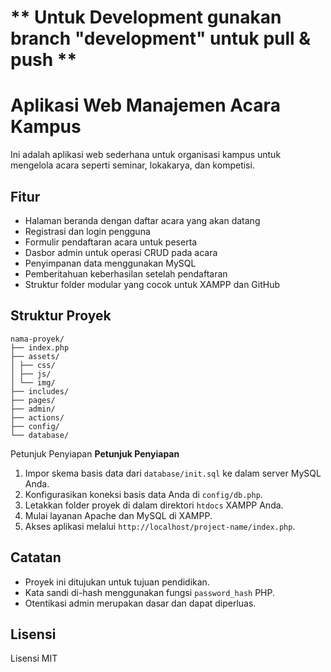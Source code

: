 # ** Untuk Development gunakan branch "development" untuk pull & push **

# Aplikasi Web Manajemen Acara Kampus

Ini adalah aplikasi web sederhana untuk organisasi kampus untuk mengelola acara seperti seminar, lokakarya, dan kompetisi.

## Fitur

- Halaman beranda dengan daftar acara yang akan datang
- Registrasi dan login pengguna
- Formulir pendaftaran acara untuk peserta
- Dasbor admin untuk operasi CRUD pada acara
- Penyimpanan data menggunakan MySQL
- Pemberitahuan keberhasilan setelah pendaftaran
- Struktur folder modular yang cocok untuk XAMPP dan GitHub

## Struktur Proyek

```
nama-proyek/
├── index.php
├── assets/
│ ├── css/
│ ├── js/
│ └── img/
├── includes/
├── pages/
├── admin/
├── actions/
├── config/
└── database/
```

Petunjuk Penyiapan **Petunjuk Penyiapan**

1. Impor skema basis data dari `database/init.sql` ke dalam server MySQL Anda.
2. Konfigurasikan koneksi basis data Anda di `config/db.php`.
3. Letakkan folder proyek di dalam direktori `htdocs` XAMPP Anda.
4. Mulai layanan Apache dan MySQL di XAMPP.
5. Akses aplikasi melalui `http://localhost/project-name/index.php`.

## Catatan

- Proyek ini ditujukan untuk tujuan pendidikan.
- Kata sandi di-hash menggunakan fungsi `password_hash` PHP.
- Otentikasi admin merupakan dasar dan dapat diperluas.

## Lisensi

Lisensi MIT
